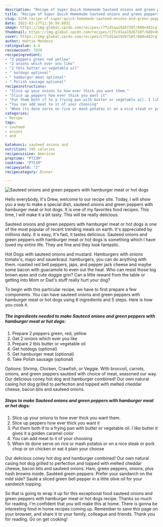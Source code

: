 ```yaml
---
description: "Recipe of Super Quick Homemade Sauteed onions and green peppers with hamburger meat or hot dogs"
title: "Recipe of Super Quick Homemade Sauteed onions and green peppers with hamburger meat or hot dogs"
slug: 5256-recipe-of-super-quick-homemade-sauteed-onions-and-green-peppers-with-hamburger-meat-or-hot-dogs
date: 2022-03-27T11:56:59.603Z
image: https://img-global.cpcdn.com/recipes/c7fcd1aa1926710f/680x482cq70/sauteed-onions-and-green-peppers-with-hamburger-meat-or-hot-dogs-recipe-main-photo.jpg
thumbnail: https://img-global.cpcdn.com/recipes/c7fcd1aa1926710f/680x482cq70/sauteed-onions-and-green-peppers-with-hamburger-meat-or-hot-dogs-recipe-main-photo.jpg
cover: https://img-global.cpcdn.com/recipes/c7fcd1aa1926710f/680x482cq70/sauteed-onions-and-green-peppers-with-hamburger-meat-or-hot-dogs-recipe-main-photo.jpg
author: Hattie Mendoza
ratingvalue: 4.4
reviewcount: 7939
recipeingredient:
- "2 peppers green red yellow"
- "2 onions which ever you like"
- "2 tbls butter or vegetable oil"
- " hotdogs optional"
- " hamburger meat optional"
- " Polish sausage optional"
recipeinstructions:
- "Slice up your onions to how ever thick you want them."
- "Slice up peppers how ever thick you want it"
- "Put them both if to a frying pan with butter or vegetable oil. I like butter it gives it a golden caramel color"
- "You can add meat to it of your choosing"
- "When its done serve on rice or mash potatos or on a nice steak or pork chop or on chicken or eat it plain your choose"
categories:
- Recipe
tags:
- sauteed
- onions
- and

katakunci: sauteed onions and 
nutrition: 195 calories
recipecuisine: American
preptime: "PT23M"
cooktime: "PT51M"
recipeyield: "2"
recipecategory: Dinner

---
```



![Sauteed onions and green peppers with hamburger meat or hot dogs](https://img-global.cpcdn.com/recipes/c7fcd1aa1926710f/680x482cq70/sauteed-onions-and-green-peppers-with-hamburger-meat-or-hot-dogs-recipe-main-photo.jpg)

Hello everybody, it's Drew, welcome to our recipe site. Today, I will show you a way to make a special dish, sauteed onions and green peppers with hamburger meat or hot dogs. It is one of my favorites food recipes. This time, I will make it a bit tasty. This will be really delicious.

Sauteed onions and green peppers with hamburger meat or hot dogs is one of the most popular of recent trending meals on earth. It's appreciated by millions daily. It is easy, it's fast, it tastes delicious. Sauteed onions and green peppers with hamburger meat or hot dogs is something which I have loved my entire life. They are fine and they look fantastic.

Hot Dogs with sauteed onions and mustard. Hamburgers with onions tomato&#39;s, mayo and sauerkraut. hamburgers, you can do anything with them. roasted red bell peppers, japs, and pepper jack cheese and maybe some bacon with guacamole to even out the heat. Who can resist those big brown eyes and cute doggie grin? Can a little reward from the table or getting into Mom or Dad&#39;s stuff really hurt your dog?


To begin with this particular recipe, we have to first prepare a few components. You can have sauteed onions and green peppers with hamburger meat or hot dogs using 6 ingredients and 5 steps. Here is how you cook it.

<!--inarticleads1-->

##### The ingredients needed to make Sauteed onions and green peppers with hamburger meat or hot dogs:

1. Prepare 2 peppers green, red, yellow
1. Get 2 onions which ever you like
1. Prepare 2 tbls butter or vegetable oil
1. Get  hotdogs (optional)
1. Get  hamburger meat (optional)
1. Take  Polish sausage (optional)


Options: Shrimp, Chicken, Crawfish, or Veggie. With broccoli, carrots, onions, and green peppers sautéed with choice of meat, seasoned our way. Our delicious coney hot dog and hamburger combined! Our own natural casing hot dog grilled to perfection and topped with melted cheddar cheese, bacon bits and sauteed onions. 

<!--inarticleads2-->

##### Steps to make Sauteed onions and green peppers with hamburger meat or hot dogs:

1. Slice up your onions to how ever thick you want them.
1. Slice up peppers how ever thick you want it
1. Put them both if to a frying pan with butter or vegetable oil. I like butter it gives it a golden caramel color
1. You can add meat to it of your choosing
1. When its done serve on rice or mash potatos or on a nice steak or pork chop or on chicken or eat it plain your choose


Our delicious coney hot dog and hamburger combined! Our own natural casing hot dog grilled to perfection and topped with melted cheddar cheese, bacon bits and sauteed onions. Ham, green peppers, onions, plus hash browns inside. Sautéed green peppers: Prefer your sandwich on the mild side? Sauté a sliced green bell pepper in a little olive oil for your sandwich topping. 

So that is going to wrap it up for this exceptional food sauteed onions and green peppers with hamburger meat or hot dogs recipe. Thanks so much for reading. I'm confident that you will make this at home. There is gonna be interesting food in home recipes coming up. Remember to save this page on your browser, and share it to your family, colleague and friends. Thank you for reading. Go on get cooking!
